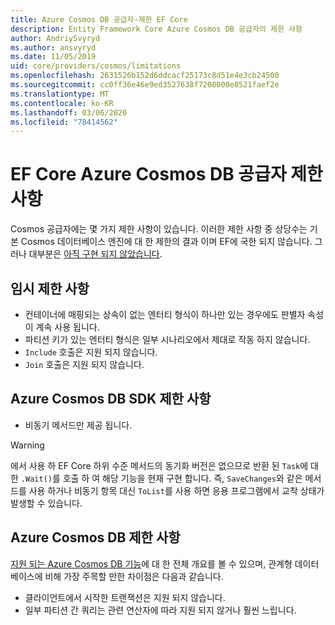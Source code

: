 ```yaml
---
title: Azure Cosmos DB 공급자-제한 EF Core
description: Entity Framework Core Azure Cosmos DB 공급자의 제한 사항
author: AndriySvyryd
ms.author: ansvyryd
ms.date: 11/05/2019
uid: core/providers/cosmos/limitations
ms.openlocfilehash: 2631526b152d6ddcacf25173c8d51e4e3cb24500
ms.sourcegitcommit: cc0ff36e46e9ed3527638f7208000e8521faef2e
ms.translationtype: MT
ms.contentlocale: ko-KR
ms.lasthandoff: 03/06/2020
ms.locfileid: "78414562"
---
```

# <a name="ef-core-azure-cosmos-db-provider-limitations"></a>EF Core Azure Cosmos DB 공급자 제한 사항

Cosmos 공급자에는 몇 가지 제한 사항이 있습니다. 이러한 제한 사항 중 상당수는 기본 Cosmos 데이터베이스 엔진에 대 한 제한의 결과 이며 EF에 국한 되지 않습니다. 그러나 대부분은 [아직 구현 되지 않았습니다](https://github.com/aspnet/EntityFrameworkCore/issues?page=1&q=is%3Aissue+is%3Aopen+Cosmos+in%3Atitle+label%3Atype-enhancement+sort%3Areactions-%2B1-desc).

## <a name="temporary-limitations"></a>임시 제한 사항

- 컨테이너에 매핑되는 상속이 없는 엔터티 형식이 하나만 있는 경우에도 판별자 속성이 계속 사용 됩니다.
- 파티션 키가 있는 엔터티 형식은 일부 시나리오에서 제대로 작동 하지 않습니다.
- `Include` 호출은 지원 되지 않습니다.
- `Join` 호출은 지원 되지 않습니다.

## <a name="azure-cosmos-db-sdk-limitations"></a>Azure Cosmos DB SDK 제한 사항

- 비동기 메서드만 제공 됩니다.

> [!WARNING]
> 에서 사용 하 EF Core 하위 수준 메서드의 동기화 버전은 없으므로 반환 된 `Task`에 대 한 `.Wait()`를 호출 하 여 해당 기능을 현재 구현 합니다. 즉, `SaveChanges`와 같은 메서드를 사용 하거나 비동기 항목 대신 `ToList`를 사용 하면 응용 프로그램에서 교착 상태가 발생할 수 있습니다.

## <a name="azure-cosmos-db-limitations"></a>Azure Cosmos DB 제한 사항

[지원 되는 Azure Cosmos DB 기능](/azure/cosmos-db/modeling-data)에 대 한 전체 개요를 볼 수 있으며, 관계형 데이터베이스에 비해 가장 주목할 만한 차이점은 다음과 같습니다.

- 클라이언트에서 시작한 트랜잭션은 지원 되지 않습니다.
- 일부 파티션 간 쿼리는 관련 연산자에 따라 지원 되지 않거나 훨씬 느립니다.
